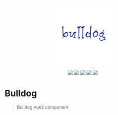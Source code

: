 <div  align="center">    
	<img src="/src/asset/img/logo.png" width="200" alt="" align=center/>
</div>
<p align="center">
	<img src="https://img.shields.io/npm/v/npm.svg">
	<img src="https://img.shields.io/packagist/l/doctrine/orm.svg">
	<img src="https://img.shields.io/badge/platform-ios-lightgrey.svg">
	<img src="https://img.shields.io/badge/language-javascript-orange.svg">
	<img src="https://img.shields.io/badge/weibo-@z Jesse-red.svg">
</p>

# Bulldog
>Bulldog vue2 component

